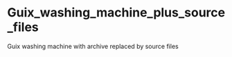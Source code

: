 # Guix_washing_machine_plus_source_files
Guix washing machine with archive replaced by source files
